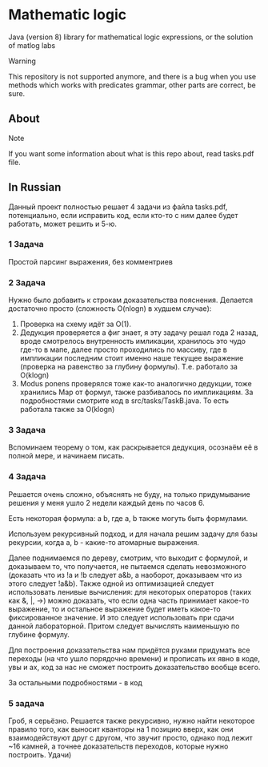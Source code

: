 # Mathematic logic

Java (version 8) library for mathematical logic expressions, or the solution of matlog labs

> [!WARNING]
> This repository is not supported anymore, and there is a bug when you use methods which works with predicates grammar,
> other parts are correct, be sure.

## About

> [!NOTE]
> If you want some information about what is this repo about, read tasks.pdf file.

## In Russian

Данный проект полностью решает 4 задачи из файла tasks.pdf, потенциально, если исправить код, если кто-то с ним далее будет работать, может решить и 5-ю.

### 1 Задача
Простой парсинг выражения, без комментриев

### 2 Задача
Нужно было добавить к строкам доказательства пояснения. Делается достаточно просто (сложность O(nlogn) в худшем случае):
1. Проверка на схему идёт за O(1).
2. Дедукция проверяется а фиг знает, я эту задачу решал года 2 назад, вроде смотрелось внутренность имликации, хранилось это чудо где-то в мапе, далее просто проходились по массиву, где в импликации последним стоит именно наше текущее выражение (проверка на равенство за глубину формулы). Т.е. работало за O(klogn)
3. Modus ponens проверялся тоже как-то аналогично дедукции, тоже хранились Map от формул, также разбивалось по импликациям. За подробностями смотрите код в src/tasks/TaskB.java. То есть работала также за O(klogn)

### 3 Задача
Вспоминаем теорему о том, как раскрывается дедукция, осознаём её в полной мере, и начинаем писать.

### 4 Задача
Решается очень сложно, объяснять не буду, на только придумывание решения у меня ушло 2 недели каждый день по часов 6.

Есть некоторая формула: a <bundle> b, где a, b также могуть быть формулами.

Используем рекурсивный подход, и для начала решим задачу для базы рекурсии, когда a, b - какие-то атомарные выражения.

Далее поднимаемся по дереву, смотрим, что выходит с формулой, и доказываем то, что получается, не пытаемся сделать невозможного (доказать что из !a и !b следует a&b, а наоборот, доказываем что из этого следует !a&b). Также одной из оптимизацией следует использовать ленивые вычисления: для некоторых операторов (таких как &, |, ->) можно доказать, что если одна часть принимает какое-то выражение, то и остальное выражение будет иметь какое-то фиксированное значение. И это следует использовать при сдачи данной лабораторной. Притом следует вычислять наименьшую по глубине формулу.

Для построения доказательства нам придётся руками придумать все переходы (на что ушло порядочно времени) и прописать их явно в коде, увы и ах, код за нас не сможет построить доказательство вообще всего.

За остальными подробностями - в код

### 5 задача
Гроб, я серьёзно.
Решается также рекурсивно, нужно найти некоторое правило того, как выносит кванторы на 1 позицию вверх, как они взаимодействуют друг с другом, что звучит просто, однако под лежит ~16 камней, а точнее доказательств переходов, которые нужно построить.
Удачи)
